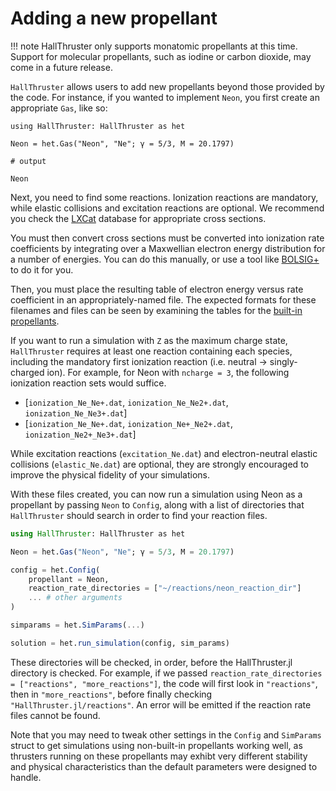 # Adding a new propellant

!!! note
    HallThruster only supports monatomic propellants at this time. Support for molecular propellants, such as iodine or carbon dioxide, may come in a future release.

`HallThruster` allows users to add new propellants beyond those provided by the code.
For instance, if you wanted to implement `Neon`, you first create an appropriate `Gas`, like so:

```jldoctest; output=false
using HallThruster: HallThruster as het

Neon = het.Gas("Neon", "Ne"; γ = 5/3, M = 20.1797)

# output

Neon
```
Next, you need to find some reactions.
Ionization reactions are mandatory, while elastic collisions and excitation reactions are optional.
We recommend you check the [LXCat](https://nl.lxcat.net/data/set_type.php) database for appropriate cross sections.

You must then convert cross sections must be converted into ionization rate coefficients by integrating over a Maxwellian electron energy distribution for a number of energies.
You can do this manually, or use a tool like [BOLSIG+](https://www.bolsig.laplace.univ-tlse.fr/) to do it for you.

Then, you must place the resulting table of electron energy versus rate coefficient in an appropriately-named file.
The expected formats for these filenames and files can be seen by examining the tables for the [built-in propellants](https://github.com/UM-PEPL/HallThruster.jl/tree/main/reactions).

If you want to run a simulation with `Z` as the maximum charge state, `HallThruster` requires at least one reaction containing each species, including the mandatory first ionization reaction (i.e. neutral -> singly-charged ion).
For example, for Neon with `ncharge = 3`, the following ionization reaction sets would suffice.
- [`ionization_Ne_Ne+.dat`, `ionization_Ne_Ne2+.dat`, `ionization_Ne_Ne3+.dat`]
- [`ionization_Ne_Ne+.dat`, `ionization_Ne+_Ne2+.dat`, `ionization_Ne2+_Ne3+.dat`]

While excitation reactions (`excitation_Ne.dat`) and electron-neutral elastic collisions (`elastic_Ne.dat`) are optional, they are strongly encouraged to improve the physical fidelity of your simulations.

With these files created, you can now run a simulation using Neon as a propellant by passing `Neon` to `Config`, along with a list of directories that `HallThruster` should search in order to find your reaction files.

```julia
using HallThruster: HallThruster as het

Neon = het.Gas("Neon", "Ne"; γ = 5/3, M = 20.1797)

config = het.Config(
    propellant = Neon,
    reaction_rate_directories = ["~/reactions/neon_reaction_dir"]
    ... # other arguments
)

simparams = het.SimParams(...)

solution = het.run_simulation(config, sim_params)
```

These directories will be checked, in order, before the HallThruster.jl directory is checked.
For example, if we passed `reaction_rate_directories = ["reactions", "more_reactions"]`, the code will first look in `"reactions"`, then in `"more_reactions"`, before finally checking `"HallThruster.jl/reactions"`.
An error will be emitted if the reaction rate files cannot be found.

Note that you may need to tweak other settings in the `Config` and `SimParams` struct to get simulations using non-built-in propellants working well, as thrusters running on these propellants may exhibt very different stability and physical characteristics than the default parameters were designed to handle.
